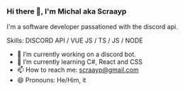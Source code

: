 ### Hi there 👋, I'm Michal aka Scraayp

I'm a software developer passationed with the discord api. 

Skills: DISCORD API / VUE JS / TS / JS / NODE

- 🔭 I’m currently working on a discord bot. 
- 🌱 I’m currently learning C#, React and CSS 
- 📫 How to reach me: scraayp@gmail.com 
- 😄 Pronouns: He/Him, it 
